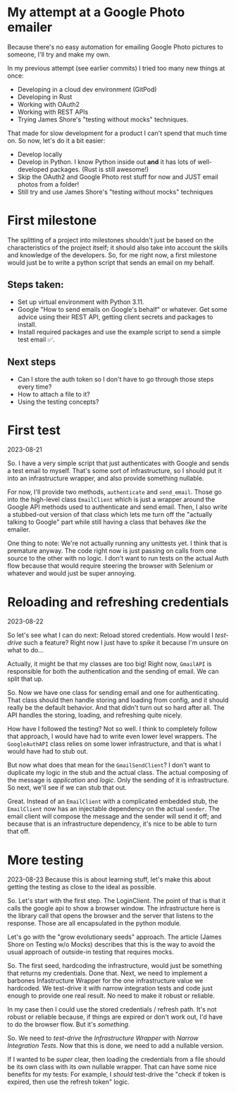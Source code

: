 # My attempt at a Google Photo emailer
Because there's no easy automation for emailing Google Photo pictures to someone, I'll try and make my own.

In my previous attempt (see earlier commits) I tried too many new things at once:
- Developing in a cloud dev environment (GitPod)
- Developing in Rust
- Working with OAuth2
- Working with REST APIs
- Trying James Shore's "testing without mocks" techniques.

That made for slow development for a product I can't spend that much time on. So now, let's do it a bit easier:
- Develop locally
- Develop in Python. I know Python inside out **and** it has lots of well-developed packages. (Rust is still awesome!)
- Skip the OAuth2 and Google Photo rest stuff for now and JUST email photos from a folder!
- Still try and use James Shore's "testing without mocks" techniques

# First milestone
The splitting of a project into milestones shouldn't just be based on the characteristics of the project itself; it should also take into account 
the skills and knowledge of the developers. So, for me right now, a first milestone would just be to write a python script that sends an email on my behalf. 

## Steps taken:
- Set up virtual environment with Python 3.11.
- Google "How to send emails on Google's behalf" or whatever. Get some advice using their REST API, getting client secrets and packages to install.
- Install required packages and use the example script to send a simple test email ✅.

## Next steps
- Can I store the auth token so I don't have to go through those steps every time?
- How to attach a file to it?
- Using the testing concepts?

# First test
2023-08-21

So. I have a very simple script that just authenticates with Google and sends a test email to myself. That's some sort of infrastructure, so I should put it into an infrastructure wrapper, and also provide something nullable.

For now, I'll provide two methods, `authenticate` and `send_email`. Those go into the high-level class `EmailClient` which is 
just a wrapper around the Google API methods used to authenticate and send email. Then, I also write a stubbed-out version of 
that class which lets me turn off the "actually talking to Google" part while still having a class that behaves _like_ the 
emailer.

One thing to note: We're not actually running any unittests yet. I think that is premature anyway. The code right now is just 
passing on calls from one source to the other with no logic. I don't want to run tests on the actual Auth flow because that would 
require steering the browser with Selenium or whatever and would just be super annoying.

# Reloading and refreshing credentials
2023-08-22

So let's see what I can do next: Reload stored credentials. How would I _test-drive_ such a feature? Right now I just have to _spike_ it because I'm unsure on what to do...

Actually, it might be that my classes are too big! Right now, `GmailAPI` is responsible for both the authentication and the 
sending of email. We can split that up.

So. Now we have one class for sending email and one for authenticating. That class should then handle storing and loading from 
config, and it should really be the default behavior. And that didn't turn out so hard after all. The API handles the 
storing, loading, and refreshing quite nicely.

How have I followed the testing? Not so well. I think to completely follow that approach, I would have had to write even lower level wrappers. The `GoogleAuthAPI` class relies on some lower infrastructure, and that is what I would have had to stub out.

But now what does that mean for the `GmailSendClient`? I don't want to duplicate my logic in the stub and the actual class. The 
actual composing of the message is _application_ and _logic_. Only the sending of it is infrastructure. So next, we'll see if we can 
stub that out.

Great. Instead of an `EmailClient` with a complicated embedded stub, the `EmailClient` now has an injectable dependency on the 
actual `sender`. The email client will compose the message and the sender will send it off; and because that is an infrastructure 
dependency, it's nice to be able to turn that off.

# More testing
2023-08-23
Because this is about learning stuff, let's make this about getting the testing as close to the ideal as possible.

So. Let's start with the first step. The LoginClient. The point of that is that it calls the google api to show a browser window.
The infrastructure here is the library call that opens the browser and the server that listens to the response. Those are all 
encapsulated in the python module.

Let's go with the "grow evolutionary seeds" approach. The article (James Shore on Testing w/o Mocks) describes that this is the way to avoid the usual approach of outside-in testing that requires mocks.

So. The first seed, hardcoding the infrastructure, would just be something that returns my credentials. Done that. Next, we need to 
implement a barbones Infastructure Wrapper for the one infrastructure value we hardcoded. We test-drive it with narrow integration tests 
and code just enough to provide one real result. No need to make it robust or reliable.

In my case then I could use the stored credentials / refresh path. It's not robust or reliable because, if things are expired or don't work out, I'd have to do the browser flow. But it's _something_.

So. We need to _test-drive_ the _Infrastructure Wrapper_ with _Narrow Integration Tests_.
Now that this is done, we need to add a nullable version.

If I wanted to be _super_ clear, then loading the credentials from a file should be its own class with its own nullable wrapper. That can have some nice benefits for my tests: For example, I _should_ test-drive the "check if token is expired, then use the refresh token" logic.
